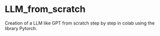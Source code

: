 # LLM_from_scratch

Creation of a LLM like GPT from scratch step by step in colab using the library Pytorch.
